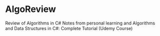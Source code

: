 # AlgoReview

Review of Algorithms in C#
Notes from personal learning and 
Algorithms and Data Structures in C#: Complete Tutorial (Udemy Course)

